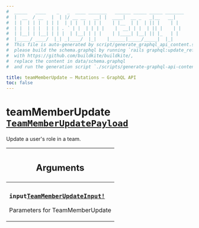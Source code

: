 ```yaml
---
#  _____   ____    _   _  ____ _______   ______ _____ _____ _______
#  |  __  / __   |  | |/ __ __   __| |  ____|  __ _   _|__   __|
#  | |  | | |  | | |  | | |  | | | |    | |__  | |  | || |    | |
#  | |  | | |  | | | . ` | |  | | | |    |  __| | |  | || |    | |
#  | |__| | |__| | | |  | |__| | | |    | |____| |__| || |_   | |
#  |_____/ ____/  |_| _|____/  |_|    |______|_____/_____|  |_|
#  This file is auto-generated by script/generate_graphql_api_content.sh,
#  please build the schema.graphql by running `rails graphql:update_reference_schema`
#  with https://github.com/buildkite/buildkite/,
#  replace the content in data/schema.graphql
#  and run the generation script `./scripts/generate-graphql-api-content.sh`.

title: teamMemberUpdate – Mutations – GraphQL API
toc: false
---
```

<!-- vale off -->
<h1 class="has-pills">
  teamMemberUpdate
  <span data-algolia-exclude><a href="/docs/apis/graphql/schemas/object/teammemberupdatepayload" class="pill pill--object pill--normal-case pill--large" title="Go to OBJECT TeamMemberUpdatePayload">
  <code>TeamMemberUpdatePayload</code>
</a>
</span>
</h1>
<!-- vale on -->


Update a user's role in a team.

<table class="responsive-table responsive-table--single-column-rows">
  <thead>
    <th>
      <h2 data-algolia-exclude>Arguments</h2>
    </th>
  </thead>
  <tbody>
    <tr><td><h3 class="is-small has-pills"><code>input</code><a href="/docs/apis/graphql/schemas/input_object/teammemberupdateinput" class="pill pill--input_object pill--normal-case pill--medium" title="Go to INPUT_OBJECT TeamMemberUpdateInput"><code>TeamMemberUpdateInput!</code></a></h3><p>Parameters for TeamMemberUpdate</p></td></tr>
  </tbody>
</table>
